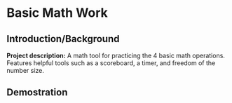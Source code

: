 # Basic Math Work


## Introduction/Background

**Project description:** A math tool for practicing the 4 basic math operations. Features helpful tools such as a scoreboard, a timer, and freedom of the number size.


## Demostration
